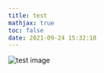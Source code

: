 ```yaml
---
title: test
mathjax: true
toc: false
date: 2021-09-24 15:32:10
---
```

![test image](https://www.google.com/images/branding/googlelogo/2x/googlelogo_color_92x30dp.png)
